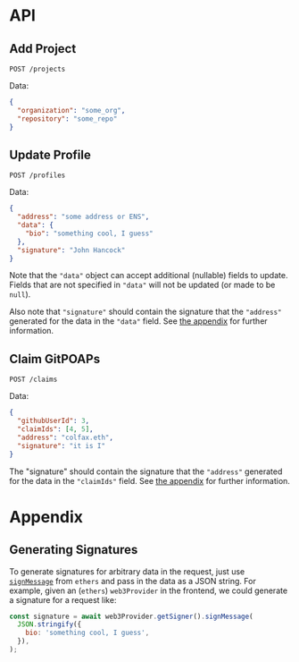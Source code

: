 # API

## Add Project

`POST /projects`

Data:

```json
{
  "organization": "some_org",
  "repository": "some_repo"
}
```

## Update Profile

`POST /profiles`

Data:

```json
{
  "address": "some address or ENS",
  "data": {
    "bio": "something cool, I guess"
  },
  "signature": "John Hancock"
}
```

Note that the `"data"` object can accept additional (nullable) fields to update. Fields
that are not specified in `"data"` will not be updated (or made to be `null`).

Also note that `"signature"` should contain the signature that the `"address"` generated
for the data in the `"data"` field.
See [the appendix](https://github.com/gitpoap/gitpoap-backend/blob/main/API.md#generating-signatures)
for further information.

## Claim GitPOAPs

`POST /claims`

Data:

```json
{
  "githubUserId": 3,
  "claimIds": [4, 5],
  "address": "colfax.eth",
  "signature": "it is I"
}
```

The "signature" should contain the signature that the `"address"` generated for the data
in the `"claimIds"` field.
See [the appendix](https://github.com/gitpoap/gitpoap-backend/blob/main/API.md#generating-signatures)
for further information.

# Appendix

## Generating Signatures

To generate signatures for arbitrary data in the request, just use
[`signMessage`](https://docs.ethers.io/v5/api/signer/#Signer-signMessage) from `ethers`
and pass in the data as a JSON string. For example, given an (`ethers`) `web3Provider`
in the frontend, we could generate a signature for a request like:

```javascript
const signature = await web3Provider.getSigner().signMessage(
  JSON.stringify({
    bio: 'something cool, I guess',
  }),
);
```
